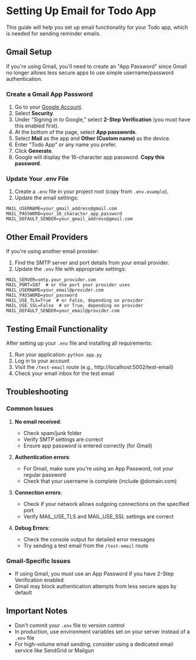 # Setting Up Email for Todo App

This guide will help you set up email functionality for your Todo app, which is needed for sending reminder emails.

## Gmail Setup

If you're using Gmail, you'll need to create an "App Password" since Gmail no longer allows less secure apps to use simple username/password authentication.

### Create a Gmail App Password

1. Go to your [Google Account](https://myaccount.google.com/).
2. Select **Security**.
3. Under "Signing in to Google," select **2-Step Verification** (you must have this enabled first).
4. At the bottom of the page, select **App passwords**.
5. Select **Mail** as the app and **Other (Custom name)** as the device.
6. Enter "Todo App" or any name you prefer.
7. Click **Generate**.
8. Google will display the 16-character app password. **Copy this password**.

### Update Your .env File

1. Create a `.env` file in your project root (copy from `.env.example`).
2. Update the email settings:

```
MAIL_USERNAME=your_gmail_address@gmail.com
MAIL_PASSWORD=your_16_character_app_password
MAIL_DEFAULT_SENDER=your_gmail_address@gmail.com
```

## Other Email Providers

If you're using another email provider:

1. Find the SMTP server and port details from your email provider.
2. Update the `.env` file with appropriate settings:

```
MAIL_SERVER=smtp.your_provider.com
MAIL_PORT=587  # or the port your provider uses
MAIL_USERNAME=your_email@provider.com
MAIL_PASSWORD=your_password
MAIL_USE_TLS=True  # or False, depending on provider
MAIL_USE_SSL=False  # or True, depending on provider
MAIL_DEFAULT_SENDER=your_email@provider.com
```

## Testing Email Functionality

After setting up your `.env` file and installing all requirements:

1. Run your application: `python app.py`
2. Log in to your account
3. Visit the `/test-email` route (e.g., http://localhost:5002/test-email)
4. Check your email inbox for the test email

## Troubleshooting

### Common Issues

1. **No email received**: 
   - Check spam/junk folder
   - Verify SMTP settings are correct
   - Ensure app password is entered correctly (for Gmail)

2. **Authentication errors**:
   - For Gmail, make sure you're using an App Password, not your regular password
   - Check that your username is complete (include @domain.com)

3. **Connection errors**:
   - Check if your network allows outgoing connections on the specified port
   - Verify MAIL_USE_TLS and MAIL_USE_SSL settings are correct

4. **Debug Errors**:
   - Check the console output for detailed error messages
   - Try sending a test email from the `/test-email` route

### Gmail-Specific Issues

- If using Gmail, you must use an App Password if you have 2-Step Verification enabled
- Gmail may block authentication attempts from less secure apps by default

## Important Notes

- Don't commit your `.env` file to version control
- In production, use environment variables set on your server instead of a `.env` file
- For high-volume email sending, consider using a dedicated email service like SendGrid or Mailgun 